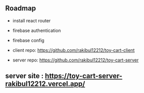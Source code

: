 ## Roadmap

- install react router

- firebase authentication

- firebase config

- client repo: https://github.com/rakibul12212/toy-cart-client

- server repo: https://github.com/rakibul12212/toy-cart-server

## server site : https://toy-cart-server-rakibul12212.vercel.app/
